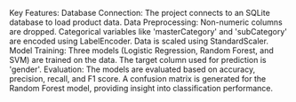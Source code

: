 Key Features:
Database Connection: The project connects to an SQLite database to load product data.
Data Preprocessing:
Non-numeric columns are dropped.
Categorical variables like 'masterCategory' and 'subCategory' are encoded using LabelEncoder.
Data is scaled using StandardScaler.
Model Training:
Three models (Logistic Regression, Random Forest, and SVM) are trained on the data.
The target column used for prediction is 'gender'.
Evaluation:
The models are evaluated based on accuracy, precision, recall, and F1 score.
A confusion matrix is generated for the Random Forest model, providing insight into classification performance.